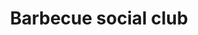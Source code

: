 ---
title: "Barbecue social club"
domain: "Food"
address : "25 rue de la barbe"
description: "Your all welcome for our regular events ! Take meat with you !"
photo: "/img/ember.jpg"
important: false
---